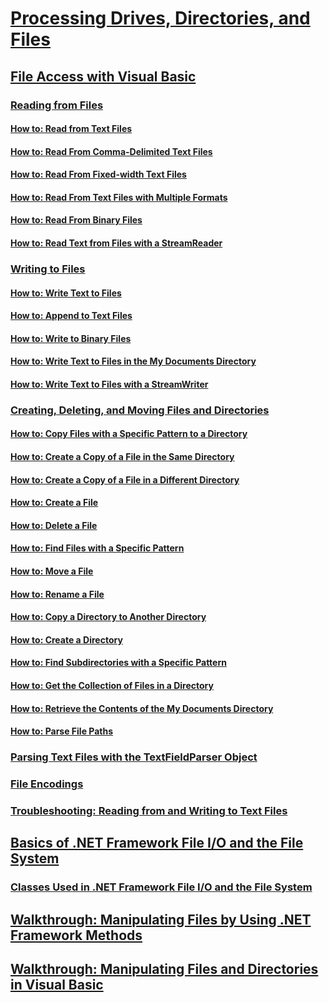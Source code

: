 # [Processing Drives, Directories, and Files](index.md)
## [File Access with Visual Basic](file-access.md)
### [Reading from Files](reading-from-files.md)
#### [How to: Read from Text Files](how-to-read-from-text-files.md)
#### [How to: Read From Comma-Delimited Text Files](how-to-read-from-comma-delimited-text-files.md)
#### [How to: Read From Fixed-width Text Files](how-to-read-from-fixed-width-text-files.md)
#### [How to: Read From Text Files with Multiple Formats](how-to-read-from-text-files-with-multiple-formats.md)
#### [How to: Read From Binary Files](how-to-read-from-binary-files.md)
#### [How to: Read Text from Files with a StreamReader](how-to-read-text-from-files-with-a-streamreader.md)
### [Writing to Files](writing-to-files.md)
#### [How to: Write Text to Files](how-to-write-text-to-files.md)
#### [How to: Append to Text Files](how-to-append-to-text-files.md)
#### [How to: Write to Binary Files](how-to-write-to-binary-files.md)
#### [How to: Write Text to Files in the My Documents Directory](how-to-write-text-to-files-in-the-my-documents-directory.md)
#### [How to: Write Text to Files with a StreamWriter](how-to-write-text-to-files-with-a-streamwriter.md)
### [Creating, Deleting, and Moving Files and Directories](creating-deleting-and-moving-files-and-directories.md)
#### [How to: Copy Files with a Specific Pattern to a Directory](how-to-copy-files-with-a-specific-pattern-to-a-directory.md)
#### [How to: Create a Copy of a File in the Same Directory](how-to-create-a-copy-of-a-file-in-the-same-directory.md)
#### [How to: Create a Copy of a File in a Different Directory](how-to-create-a-copy-of-a-file-in-a-different-directory.md)
#### [How to: Create a File](how-to-create-a-file.md)
#### [How to: Delete a File](how-to-delete-a-file.md)
#### [How to: Find Files with a Specific Pattern](how-to-find-files-with-a-specific-pattern.md)
#### [How to: Move a File](how-to-move-a-file.md)
#### [How to: Rename a File](how-to-rename-a-file.md)
#### [How to: Copy a Directory to Another Directory](how-to-copy-a-directory-to-another-directory.md)
#### [How to: Create a Directory](how-to-create-a-directory.md)
#### [How to: Find Subdirectories with a Specific Pattern](how-to-find-subdirectories-with-a-specific-pattern.md)
#### [How to: Get the Collection of Files in a Directory](how-to-get-the-collection-of-files-in-a-directory.md)
#### [How to: Retrieve the Contents of the My Documents Directory](how-to-retrieve-the-contents-of-the-my-documents-directory.md)
#### [How to: Parse File Paths](how-to-parse-file-paths.md)
### [Parsing Text Files with the TextFieldParser Object](parsing-text-files-with-the-textfieldparser-object.md)
### [File Encodings](file-encodings.md)
### [Troubleshooting: Reading from and Writing to Text Files](troubleshooting-reading-from-and-writing-to-text-files.md)
## [Basics of .NET Framework File I/O and the File System](basics-of-net-framework-file-i-o-and-the-file-system-visual-basic.md)
### [Classes Used in .NET Framework File I/O and the File System](classes-used-in-net-framework-file-i-o-and-the-file-system-visual-basic.md)
## [Walkthrough: Manipulating Files by Using .NET Framework Methods](walkthrough-manipulating-files-by-using-net-framework-methods.md)
## [Walkthrough: Manipulating Files and Directories in Visual Basic](walkthrough-manipulating-files-and-directories.md)
